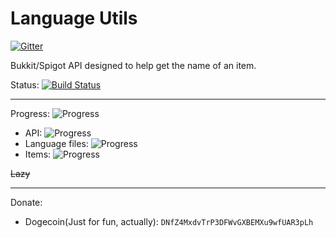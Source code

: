 Language Utils
=================

[![Gitter](https://badges.gitter.im/Join%20Chat.svg)](https://gitter.im/MeowInnovation/LanguageUtils?utm_source=badge&utm_medium=badge&utm_campaign=pr-badge)

Bukkit/Spigot API designed to help get the name of an item.

Status: [![Build Status](https://snap-ci.com/MeowInnovation/LanguageUtils/branch/master/build_image)](https://snap-ci.com/MeowInnovation/LanguageUtils/branch/master)


----------


Progress: ![Progress](http://progressed.io/bar/34)

- API: ![Progress](http://progressed.io/bar/99)
- Language files: ![Progress](http://progressed.io/bar/1?title=3/68)
- Items: ![Progress](http://progressed.io/bar/1?title=7/584)

<strike>Lazy</strike>


----------

Donate:

- Dogecoin(Just for fun, actually): `DNfZ4MxdvTrP3DFWvGXBEMXu9wfUAR3pLh`

